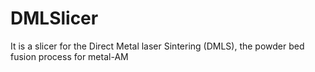 # DMLSlicer
It is a slicer for the Direct Metal laser Sintering (DMLS),  the powder bed fusion process for metal-AM
